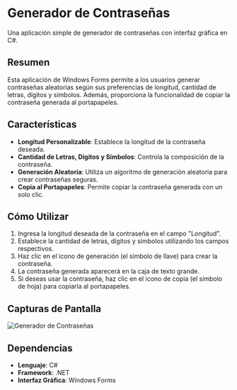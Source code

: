 # Generador de Contraseñas

Una aplicación simple de generador de contraseñas con interfaz gráfica en C#.

## Resumen

Esta aplicación de Windows Forms permite a los usuarios generar contraseñas aleatorias según sus preferencias de longitud, cantidad de letras, dígitos y símbolos. Además, proporciona la funcionalidad de copiar la contraseña generada al portapapeles.

## Características

- **Longitud Personalizable**: Establece la longitud de la contraseña deseada.
- **Cantidad de Letras, Dígitos y Símbolos**: Controla la composición de la contraseña.
- **Generación Aleatoria**: Utiliza un algoritmo de generación aleatoria para crear contraseñas seguras.
- **Copia al Portapapeles**: Permite copiar la contraseña generada con un solo clic.

## Cómo Utilizar

1. Ingresa la longitud deseada de la contraseña en el campo "Longitud".
2. Establece la cantidad de letras, dígitos y símbolos utilizando los campos respectivos.
3. Haz clic en el icono de generación (el símbolo de llave) para crear la contraseña.
4. La contraseña generada aparecerá en la caja de texto grande.
5. Si deseas usar la contraseña, haz clic en el icono de copia (el símbolo de hoja) para copiarla al portapapeles.

## Capturas de Pantalla

![Generador de Contraseñas](https://i.imgur.com/f83NLr0.png)

## Dependencias

- **Lenguaje**: C#
- **Framework**: .NET
- **Interfaz Gráfica**: Windows Forms
